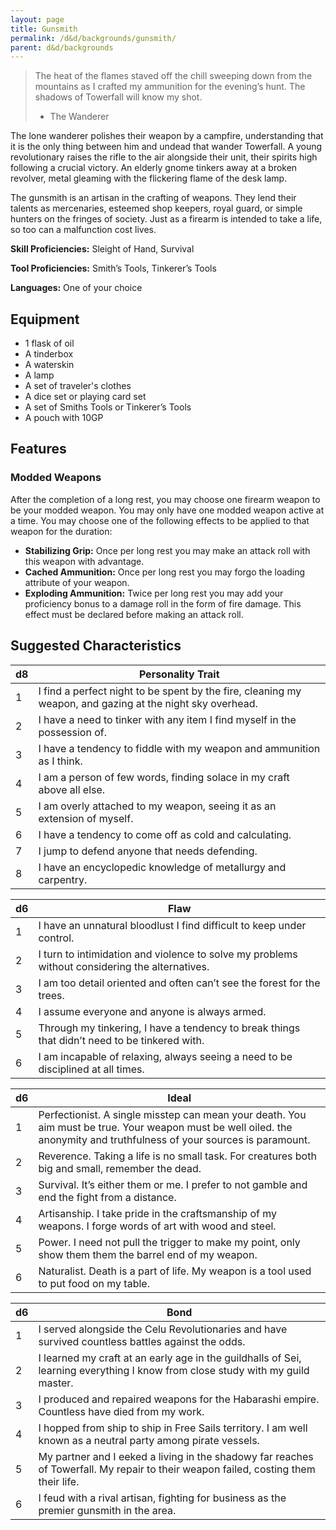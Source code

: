 ```yaml
---
layout: page
title: Gunsmith
permalink: /d&d/backgrounds/gunsmith/
parent: d&d/backgrounds
---
```


> The heat of the flames staved off the chill sweeping down from the mountains as I crafted my ammunition for the evening’s hunt. The shadows of Towerfall will know my shot. 
>
> - The Wanderer

The lone wanderer polishes their weapon by a campfire, understanding that it is the only thing between him and undead that wander Towerfall. A young revolutionary raises the rifle to the air alongside their unit, their spirits high following a crucial victory. An elderly gnome tinkers away at a broken revolver, metal gleaming with the flickering flame of the desk lamp.

The gunsmith is an artisan in the crafting of weapons. They lend their talents as mercenaries, esteemed shop keepers, royal guard, or simple hunters on the fringes of society. Just as a firearm is intended to take a life, so too can a malfunction cost lives.

**Skill Proficiencies:** Sleight of Hand, Survival

**Tool Proficiencies:** Smith’s Tools, Tinkerer’s Tools

**Languages:** One of your choice

## Equipment

- 1 flask of oil
- A tinderbox
- A waterskin
- A lamp
- A set of traveler's clothes
- A dice set or playing card set
- A set of Smiths Tools or Tinkerer’s Tools
- A pouch with 10GP

## Features

### Modded Weapons

After the completion of a long rest, you may choose one firearm weapon to be your modded weapon. You may only have one modded weapon active at a time. You may choose one of the following effects to be applied to that weapon for the duration:

- **Stabilizing Grip:** Once per long rest you may make an attack roll with this weapon with advantage.
- **Cached Ammunition:** Once per long rest you may forgo the loading attribute of your weapon.
- **Exploding Ammunition:** Twice per long rest you may add your proficiency bonus to a damage roll in the form of fire damage. This effect must be declared before making an attack roll.

## Suggested Characteristics

| d8 | Personality Trait |
| -- | ----------------- |
| 1  | I find a perfect night to be spent by the fire, cleaning my weapon, and gazing at the night sky overhead. |
| 2  | I have a need to tinker with any item I find myself in the possession of. |
| 3  | I have a tendency to fiddle with my weapon and ammunition as I think. |
| 4  | I am a person of few words, finding solace in my craft above all else. |
| 5  | I am overly attached to my weapon, seeing it as an extension of myself. |
| 6  | I have a tendency to come off as cold and calculating. |
| 7  | I jump to defend anyone that needs defending. |
| 8  | I have an encyclopedic knowledge of metallurgy and carpentry. |

| d6 | Flaw |
| -- | ---- |
| 1  | I have an unnatural bloodlust I find difficult to keep under control. |
| 2  | I turn to intimidation and violence to solve my problems without considering the alternatives. |
| 3  | I am too detail oriented and often can’t see the forest for the trees. |
| 4  | I assume everyone and anyone is always armed. |
| 5  | Through my tinkering, I have a tendency to break things that didn’t need to be tinkered with. |
| 6  | I am incapable of relaxing, always seeing a need to be disciplined at all times. |

| d6 | Ideal |
| -- | ----- |
| 1  | Perfectionist. A single misstep can mean your death. You aim must be true. Your weapon must be well oiled. the anonymity and truthfulness of your sources is paramount. |
| 2  | Reverence. Taking a life is no small task. For creatures both big and small, remember the dead.  |
| 3  | Survival. It’s either them or me. I prefer to not gamble and end the fight from a distance. |
| 4  | Artisanship. I take pride in the craftsmanship of my weapons. I forge words of art with wood and steel. |
| 5  | Power. I need not pull the trigger to make my point, only show them them the barrel end of my weapon. |
| 6  | Naturalist. Death is a part of life. My weapon is a tool used to put food on my table. |

| d6 | Bond |
| -- | ---- |
| 1  | I served alongside the Celu Revolutionaries and have survived countless battles against the odds. |
| 2  | I learned my craft at an early age in the guildhalls of Sei, learning everything I know from close study with my guild master. |
| 3  | I produced and repaired weapons for the Habarashi empire. Countless have died from my work. |
| 4  | I hopped from ship to ship in Free Sails territory. I am well known as a neutral party among pirate vessels. |
| 5  | My partner and I eeked a living in the shadowy far reaches of Towerfall. My repair to their weapon failed, costing them their life. |
| 6  | I feud with a rival artisan, fighting for business as the premier gunsmith in the area. |
